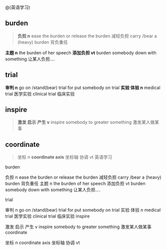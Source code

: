 
     
    
@(英语学习)
## burden
> **负担 n** 
ease the burden  or release the burden  减轻负担
carry /bear a  (heavy) burden 背负重任

 **主题 n**
the burden of her speech
**添加负担 vt**
burden somebody down with something  让某人负担....

## trial 
> 
  **审判 n**
  go on /stand(bear) trial for 
  put somebody on trial 
  **实验 体验  n**
  medical trial  医学实验
  clinical trial 临床实验

## inspire 

>**激发  启示 产生 v**
>inspire somebody to greater something 激发某人做某事
> 

## coordinate
> 坐标 n
>  **coordinate axis** 坐标轴
>  协调 vt
英语学习


burden

负担 n 
ease the burden or release the burden 减轻负担 
carry /bear a (heavy) burden 背负重任
主题 n 
the burden of her speech 
添加负担 vt 
burden somebody down with something 让某人负担….

trial

审判 n 
go on /stand(bear) trial for 
put somebody on trial 
实验 体验 n 
medical trial 医学实验 
clinical trial 临床实验
inspire

激发 启示 产生 v 
inspire somebody to greater something 激发某人做某事
coordinate

坐标 n 
coordinate axis 坐标轴 
协调 vt


